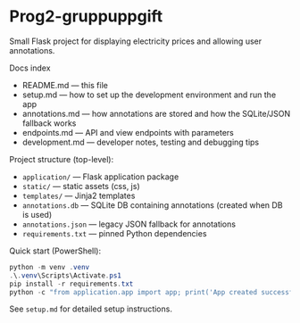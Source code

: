 Prog2-gruppuppgift
====================

Small Flask project for displaying electricity prices and allowing user annotations.

Docs index

- README.md — this file
- setup.md — how to set up the development environment and run the app
- annotations.md — how annotations are stored and how the SQLite/JSON fallback works
- endpoints.md — API and view endpoints with parameters
- development.md — developer notes, testing and debugging tips

Project structure (top-level):

- `application/` — Flask application package
- `static/` — static assets (css, js)
- `templates/` — Jinja2 templates
- `annotations.db` — SQLite DB containing annotations (created when DB is used)
- `annotations.json` — legacy JSON fallback for annotations
- `requirements.txt` — pinned Python dependencies

Quick start (PowerShell):

```powershell
python -m venv .venv
.\.venv\Scripts\Activate.ps1
pip install -r requirements.txt
python -c "from application.app import app; print('App created successfully')"
```

See `setup.md` for detailed setup instructions.
